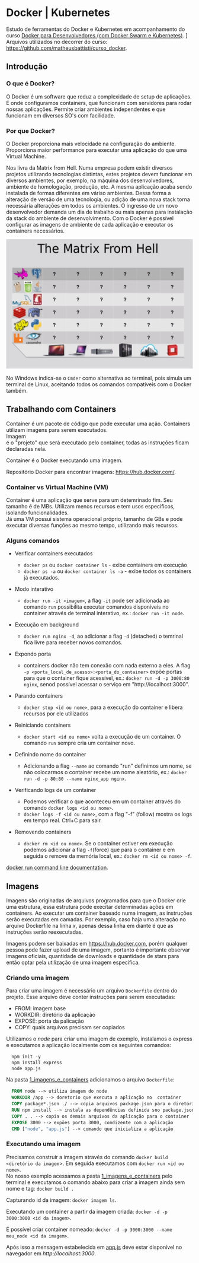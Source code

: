 # Docker | Kubernetes

Estudo de ferramentas do Docker e Kubernetes em acompanhamento do curso [Docker para Desenvolvedores (com Docker Swarm e Kubernetes)](https://www.udemy.com/course/docker-para-desenvolvedores-com-docker-swarm-e-kubernetes/).
]
Arquivos utilizados no decorrer do curso: https://github.com/matheusbattisti/curso_docker.

## Introdução

### O que é Docker?
O Docker é um software que reduz a complexidade de setup de aplicações.
É onde configuramos containers, que funcionam com servidores para rodar nossas aplicações.
Permite criar ambientes independentes e que funcionam em diversos SO's com facilidade.

### Por que Docker?
O Docker proporciona mais velocidade na configuração do ambiente. Proporciona maior performance para executar uma aplicação do que uma Virtual Machine.

Nos livra da Matrix from Hell.
Numa empresa podem existir diversos projetos utilizando tecnologias distintas, estes projetos devem funcionar em diversos ambientes, por exemplo, na máquina dos desenvolvedores, ambiente de homologação, produção, etc. A mesma aplicação acaba sendo instalada de formas diferentes em váriso ambientes. Dessa forma a alteração de versão de uma tecnologia, ou adição de uma nova stack torna necessária alterações em todos os ambientes. O ingresso de um novo desenvolvedor demanda um dia de trabalho ou mais apenas para instalação da stack do ambiente de desenvolvimento. Com o Docker é possível configurar as imagens de ambiente de cada aplicação e executar os containers necessários.

![Matrix from Hell](_images/matrix_from_hell.png)

No Windows indica-se o `Cmder` como alternativa ao terminal, pois simula um terminal de Linux, aceitando todos os comandos compatíveis com o Docker também.

## Trabalhando com Containers

Container é um pacote de código que pode executar uma ação. Containers utilizam imagens para serem executados.
<br>Imagem</br> é o "projeto" que será executado pelo container, todas as instruções ficam declaradas nela.

Container é o Docker executando uma imagem.

Repositório Docker para encontrar imagens: https://hub.docker.com/.

### Container vs Virtual Machine (VM)

Container é uma aplicação que serve para um detemrinado fim. Seu tamanho é de MBs. Utilizam menos recursos e tem usos específicos, isolando funcionalidades. <br>
Já uma VM possui sistema operacional próprio, tamanho de GBs e pode executar diversas funções ao mesmo tempo, utilizando mais recursos.

### Alguns comandos


 - Verificar containers executados
   - `docker ps` ou `docker container ls` - exibe containers em execução
   - `docker ps -a` ou `docker container ls -a` - exibe todos os containers já executados.
  
 - Modo interativo
   - `docker run -it <imagem>`, a flag `-it` pode ser adicionada ao comando `run` possibilita executar comandos disponíveis no container através de terminal interativo, ex.: `docker run -it node`.

 - Execução em background
   - `docker run nginx -d`, ao adicionar a flag `-d` (detached) o temrinal fica livre para receber novos comandos.

 - Expondo porta
   - containers docker não tem conexão com nada externo a eles. A flag `-p <porta_local_de_acesso>:<porta_do_container>` expõe portas para que o container fique acessível, ex.: `docker run -d -p 3000:80 nginx`, senod possível acessar o serviço em "http://localhost:3000".

 - Parando containers
   - `docker stop <id ou nome>`, para a execução do container e libera recursos por ele utilizados

 - Reiniciando containers
   - `docker start <id ou nome>` volta a execução de um container. O comando `run` sempre cria um container novo.

 - Definindo nome do container
   - Adicionando a flag `--name` ao comando "run" definimos um nome, se não colocarmos o container recebe um nome aleatório, ex.: `docker run -d -p 80:80 --name nginx_app nginx`.

 - Verificando logs de um container
   - Podemos verificar o que aconteceu em um container através do comando `docker logs <id ou nome>`.
   - `docker logs -f <id ou nome>`, com a flag "-f" (follow) mostra os logs em tempo real. Ctrl+C para sair.

 - Removendo containers
   - `docker rm <id ou nome>`. Se o container estiver em execução podemos adicionar a flag `-f`(force) que para o container e em seguida o remove da memória local, ex.: `docker rm <id ou nome> -f`.

[docker run command line documentation](https://docs.docker.com/engine/reference/commandline/run/).

## Imagens

Imagens são originadas de arquivos programados para que o Docker crie uma estrutura, essa estrutura pode execitar determinadas ações em containers.
Ao executar um container baseado numa imagem, as instruções serão executadas em camadas. Por exemplo, caso haja uma alteração no arquivo Dockerfile na linha _x_, apenas dessa linha em diante é que as instruções serão reexecutadas.

Imagens podem ser baixadas em https://hub.docker.com, porém qualquer pessoa pode fazer upload de uma imagem, portanto é importante observar imagens oficiais, quantidade de downloads e quantidade de stars para então optar pela utilização de uma imagem específica.

### Criando uma imagem

Para criar uma imagem é necessário um arquivo `Dockerfile` dentro do projeto.
Esse arquivo deve conter instruções para serem executadas:
 - FROM: imagem base
 - WORKDIR: diretório da aplicação
 - EXPOSE: porta da palicação
 - COPY: quais arquivos precisam ser copiados

Utilizamos o _node_ para criar uma imagem de exemplo, instalamos o express e executamos a aplicação localmente com os seguintes comandos:

```
  npm init -y
  npm install express
  node app.js
```
Na pasta [1_imagens_e_containers](1_imagens_e_containers) adicionamos o arquivo `Dockerfile`:

```dockerfile
  FROM node --> utiliza imagem do node
  WORKDIR /app --> doretorio que executa a aplicação no  container
  COPY package*.json ./ --> copia arquivos package.json para o diretório raiz app
  RUN npm install --> instala as dependẽncias definida sno package.json
  COPY . . --> copia os demais arquivos da aplicação para o container
  EXPOSE 3000 --> expões porta 3000, condizente com a aplicação
  CMD ["node", "app.js"] --> comando que inicializa a aplicação
```

### Executando uma imagem

Precisamos construir a imagem através do comando `docker build <diretório da imagem`>.
Em seguida executamos com `docker run <id ou nome>`. <br>
No nosso exemplo acessamos a pasta [1_imagens_e_containers](1_imagens_e_containers) pelo terminal e executamos o comando abaixo para criar a imagem ainda sem nome e tag:
  `docker build .`

Capturando id da imagem: `docker imagem ls`.

Executando um container a partir da imagem criada:
`docker -d -p 3000:3000 <id da imagem>`.

É possível criar container nomeado: 
`docker -d -p 3000:3000 --name meu_node <id da imagem>`.

Após isso a mensagem estabelecida em [app.js](1_imagens_e_containers/app.js) deve estar disponível no navegador em _http://localhost:3000_.
